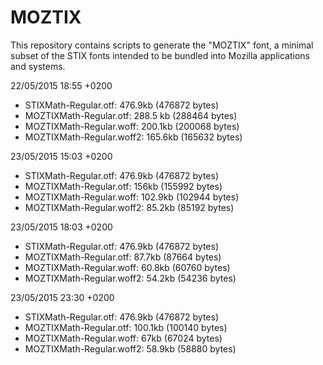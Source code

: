 # MOZTIX

This repository contains scripts to generate the "MOZTIX" font, a minimal subset
of the STIX fonts intended to be bundled into Mozilla applications and systems.

22/05/2015 18:55 +0200

* STIXMath-Regular.otf: 476.9kb (476872 bytes)
* MOZTIXMath-Regular.otf: 288.5 kb (288464 bytes)
* MOZTIXMath-Regular.woff: 200.1kb (200068 bytes)
* MOZTIXMath-Regular.woff2: 165.6kb (165632 bytes)

23/05/2015 15:03 +0200

* STIXMath-Regular.otf: 476.9kb (476872 bytes)
* MOZTIXMath-Regular.otf: 156kb (155992 bytes)
* MOZTIXMath-Regular.woff: 102.9kb (102944 bytes)
* MOZTIXMath-Regular.woff2: 85.2kb (85192 bytes)

23/05/2015 18:03 +0200

* STIXMath-Regular.otf: 476.9kb (476872 bytes)
* MOZTIXMath-Regular.otf: 87.7kb (87664 bytes)
* MOZTIXMath-Regular.woff: 60.8kb (60760 bytes)
* MOZTIXMath-Regular.woff2: 54.2kb (54236 bytes)

23/05/2015 23:30 +0200

* STIXMath-Regular.otf: 476.9kb (476872 bytes)
* MOZTIXMath-Regular.otf: 100.1kb (100140 bytes)
* MOZTIXMath-Regular.woff: 67kb (67024 bytes)
* MOZTIXMath-Regular.woff2: 58.9kb (58880 bytes)
